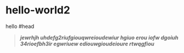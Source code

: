 # hello-world2
hello
#head
>***jewrhjh uhdefg2riufgiouqwreioudewiur hgiuo erou iofw dgoiuh 34rioefbh3ir egwriuew ediouwgioudeioure rtwqgfiou***
